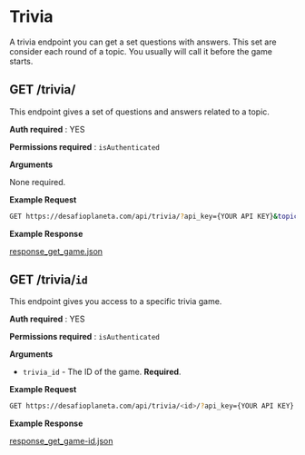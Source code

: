 # Trivia

A trivia endpoint you can get a set questions with answers. This set are consider each round of a topic. You usually will call it before the game starts.


GET /trivia/
---

This endpoint gives a set of questions and answers related to a topic.

**Auth required** : YES

**Permissions required** : `isAuthenticated`

**Arguments**

None required.

**Example Request**

```bash
GET https://desafioplaneta.com/api/trivia/?api_key={YOUR API KEY}&topic_id={YOUR TOPIC ID}
```

**Example Response**

[response_get_game.json](responses/response_get_trivia.json)


GET /trivia/`id`
---

This endpoint gives you access to a specific trivia game.

**Auth required** : YES

**Permissions required** : `isAuthenticated`

**Arguments**

* `trivia_id` - The ID of the game. **Required**.

**Example Request**

```bash
GET https://desafioplaneta.com/api/trivia/<id>/?api_key={YOUR API KEY}
```

**Example Response**

[response_get_game-id.json](responses/response_get_trivia-id.json)